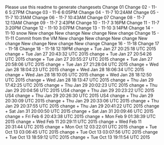 Please use this readme to generate changesets
Change 01
Change 02 - 11-6 5:27PM
Change 03 - 11-6 6:05PM
Change 04 - 11-7 10:24AM
Change 05 - 11-7 10:31AM
Change 06 - 11-7 10:43AM
Change 07
Change 08 - 11-7 12:13AM
Change 09 - 11-7 2:43PM
Change 10 - 11-7 3:16PM
Change 11 - 11-7 3:20PM
Change 12 - 11-10 3:07PM
Change 13 - 11-10 3:14PM
Change 14 - 11-10 snow
New change
New change
New change
New change
Change 15 - 11-11 Commit from the VM
New change
New change
New change
New change
New change
New change
New change
Change 16 - 11-18
Change 17 - 11-18
Change 18 - 11-18 12:19PM
change  + Tue Jan 27 20:25:18 UTC 2015
change  + Tue Jan 27 20:43:32 UTC 2015
change  + Tue Jan 27 20:54:26 UTC 2015
change  + Tue Jan 27 20:55:27 UTC 2015
change  + Tue Jan 27 20:58:06 UTC 2015
change  + Tue Jan 27 21:28:04 UTC 2015
change + Wed Jan 28 18:04:23 UTC 2015
change + Wed Jan 28 18:06:34 UTC 2015
change + Wed Jan 28 18:10:05 UTC 2015
change + Wed Jan 28 18:12:50 UTC 2015
change + Wed Jan 28 18:13:47 UTC 2015
change + Thu Jan 29 17:42:25 UTC 2015
change + Thu Jan 29 20:02:23 UTC 2015
change + Thu Jan 29 20:04:56 UTC 2015
US4 change + Thu Jan 29 20:23:22 UTC 2015
US4 change + Thu Jan 29 20:26:30 UTC 2015
US4 change + Thu Jan 29 20:30:09 UTC 2015
change + Thu Jan 29 20:33:06 UTC 2015
change + Thu Jan 29 20:37:55 UTC 2015
change + Thu Jan 29 20:41:22 UTC 2015
change + Sat Jan 31 20:00:50 UTC 2015
change + Sat Jan 31 20:09:46 UTC 2015
change + Fri Feb 6 20:43:38 UTC 2015
change + Mon Feb 9 01:38:39 UTC 2015
change + Wed Feb 11 20:29:11 UTC 2015
change + Wed Feb 11 20:31:44 UTC 2015
change + Mon Oct 12 03:22:01 UTC 2015
change + Tue Oct 13 03:06:45 UTC 2015
change + Tue Oct 13 03:07:56 UTC 2015
change + Tue Oct 13 18:59:12 UTC 2015
change + Tue Oct 13 19:11:54 UTC 2015
